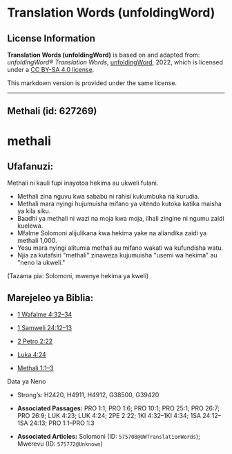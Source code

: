 # Translation Words (unfoldingWord)

## License Information

**Translation Words (unfoldingWord)** is based on and adapted from: _unfoldingWord® Translation Words_, [unfoldingWord](https://unfoldingword.org/utw), 2022, which is licensed under a [CC BY-SA 4.0 license](https://creativecommons.org/licenses/by-sa/4.0/legalcode.en).

This markdown version is provided under the same license.



--------------------------------

## Methali (id: 627269)

methali
=======

Ufafanuzi:
----------

Methali ni kauli fupi inayotoa hekima au ukweli fulani.

* Methali zina nguvu kwa sababu ni rahisi kukumbuka na kurudia.
* Methali mara nyingi hujumuisha mifano ya vitendo kutoka katika maisha ya kila siku.
* Baadhi ya methali ni wazi na moja kwa moja, ilhali zingine ni ngumu zaidi kuelewa.
* Mfalme Solomoni alijulikana kwa hekima yake na aliandika zaidi ya methali 1,000\.
* Yesu mara nyingi alitumia methali au mifano wakati wa kufundisha watu.
* Njia za kutafsiri "methali" zinaweza kujumuisha "usemi wa hekima" au "neno la ukweli."

(Tazama pia: Solomoni, mwenye hekima ya kweli)

Marejeleo ya Biblia:
--------------------

* [1 Wafalme 4:32–34](https://ref.ly/1Kgs4:32-1Kgs4:34)
* [1 Samweli 24:12–13](https://ref.ly/1Sam24:12-1Sam24:13)

* [2 Petro 2:22](https://ref.ly/2Pet2:22)
* [Luka 4:24](https://ref.ly/Luke4:24)
* [Methali 1:1–3](https://ref.ly/Prov1:1-Prov1:3)

Data ya Neno

* Strong’s: H2420, H4911, H4912, G38500, G39420

* **Associated Passages:** PRO 1:1; PRO 1:6; PRO 10:1; PRO 25:1; PRO 26:7; PRO 26:9; LUK 4:23; LUK 4:24; 2PE 2:22; 1KI 4:32–1KI 4:34; 1SA 24:12–1SA 24:13; PRO 1:1–PRO 1:3
* **Associated Articles:** Solomoni (ID: `575708@UWTranslationWords`); Mwerevu (ID: `575772@Unknown`)

